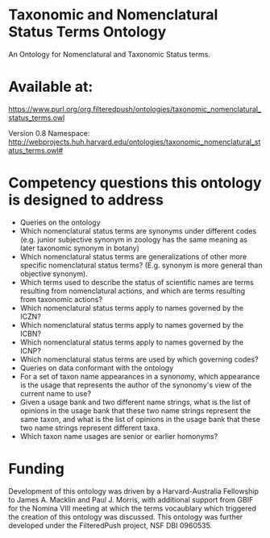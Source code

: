 # Taxonomic and Nomenclatural Status Terms Ontology
An Ontology for Nomenclatural and Taxonomic Status terms.
# Available at:
https://www.purl.org/org.filteredpush/ontologies/taxonomic_nomenclatural_status_terms.owl

Version 0.8 Namespace: http://webprojects.huh.harvard.edu/ontologies/taxonomic_nomenclatural_status_terms.owl#

# Competency questions this ontology is designed to address
* Queries on the ontology
 * Which nomenclatural status terms are synonyms under different codes (e.g. junior subjective synonym in zoology has the same meaning as later taxonomic synonym in botany)
 * Which nomenclatural status terms are generalizations of other more specific nomenclatural status terms?  (E.g. synonym is more general than objective synonym).
 * Which terms used to describe the status of scientific names are terms resulting from nomenclatural actions, and which are terms resulting from taxonomic actions?
 * Which nomenclatural status terms apply to names governed by the ICZN?
 * Which nomenclatural status terms apply to names governed by the ICBN?
 * Which nomenclatural status terms apply to names governed by the ICNP?
 * Which nomenclatural status terms are used by which governing codes?
* Queries on data conformant with the ontology
 * For a set of taxon name appearances in a synonomy, which appearance is the usage that represents the author of the synonomy's view of the current name to use?
 * Given a usage bank and two different name strings, what is the list of opinions in the usage bank that these two name strings represent the same taxon, and what is the list of opinions in the usage bank that these two name strings represent different taxa.
 * Which taxon name usages are senior or earlier homonyms?

# Funding
Development of this ontology was driven by a Harvard-Australia Fellowship to James A. Macklin and Paul J. Morris, with additional support from GBIF for the Nomina VIII meeting at which the terms vocaublary which triggered the creation of this ontology was discussed.  This ontology was further developed under the FilteredPush project, NSF DBI 0960535.
